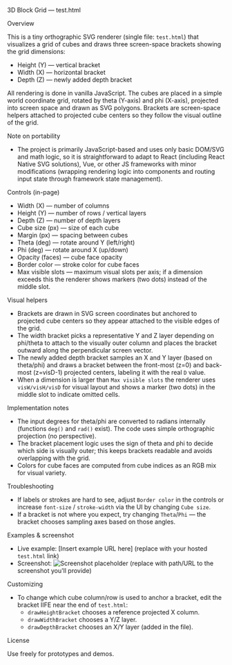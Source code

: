 3D Block Grid — test.html

Overview

This is a tiny orthographic SVG renderer (single file: `test.html`) that visualizes a grid of cubes and draws three screen-space brackets showing the grid dimensions:
- Height (Y) — vertical bracket
- Width (X) — horizontal bracket
- Depth (Z) — newly added depth bracket

All rendering is done in vanilla JavaScript. The cubes are placed in a simple world coordinate grid, rotated by theta (Y-axis) and phi (X-axis), projected into screen space and drawn as SVG polygons. Brackets are screen-space helpers attached to projected cube centers so they follow the visual outline of the grid.

Note on portability

- The project is primarily JavaScript-based and uses only basic DOM/SVG and math logic, so it is straightforward to adapt to React (including React Native SVG solutions), Vue, or other JS frameworks with minor modifications (wrapping rendering logic into components and routing input state through framework state management).

Controls (in-page)

- Width (X) — number of columns
- Height (Y) — number of rows / vertical layers
- Depth (Z) — number of depth layers
- Cube size (px) — size of each cube
- Margin (px) — spacing between cubes
- Theta (deg) — rotate around Y (left/right)
- Phi (deg) — rotate around X (up/down)
- Opacity (faces) — cube face opacity
- Border color — stroke color for cube faces
- Max visible slots — maximum visual slots per axis; if a dimension exceeds this the renderer shows markers (two dots) instead of the middle slot.

Visual helpers

- Brackets are drawn in SVG screen coordinates but anchored to projected cube centers so they appear attached to the visible edges of the grid.
- The width bracket picks a representative Y and Z layer depending on phi/theta to attach to the visually outer column and places the bracket outward along the perpendicular screen vector.
- The newly added depth bracket samples an X and Y layer (based on theta/phi) and draws a bracket between the front-most (z=0) and back-most (z=visD-1) projected centers, labeling it with the real `D` value.
- When a dimension is larger than `Max visible slots` the renderer uses `visW/visH/visD` for visual layout and shows a marker (two dots) in the middle slot to indicate omitted cells.

Implementation notes

- The input degrees for theta/phi are converted to radians internally (functions `deg()` and `rad()` exist). The code uses simple orthographic projection (no perspective).
- The bracket placement logic uses the sign of theta and phi to decide which side is visually outer; this keeps brackets readable and avoids overlapping with the grid.
- Colors for cube faces are computed from cube indices as an RGB mix for visual variety.

Troubleshooting

- If labels or strokes are hard to see, adjust `Border color` in the controls or increase `font-size` / `stroke-width` via the UI by changing `Cube size`.
- If a bracket is not where you expect, try changing `Theta`/`Phi` — the bracket chooses sampling axes based on those angles.

Examples & screenshot

- Live example: [Insert example URL here] (replace with your hosted `test.html` link)
- Screenshot: ![Screenshot placeholder](INSERT_SCREENSHOT_URL) (replace with path/URL to the screenshot you'll provide)

Customizing

- To change which cube column/row is used to anchor a bracket, edit the bracket IIFE near the end of `test.html`:
    - `drawHeightBracket` chooses a reference projected X column.
    - `drawWidthBracket` chooses a Y/Z layer.
    - `drawDepthBracket` chooses an X/Y layer (added in the file).

License

Use freely for prototypes and demos.
